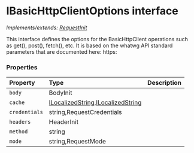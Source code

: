 # IBasicHttpClientOptions interface

_Implements/extends: [RequestInit](RequestInit.md)_

This interface defines the options for the BasicHttpClient operations such as 
get(), post(), fetch(), etc. It is based on the whatwg API standard 
parameters that are documented here: 
https:




### Properties

| Property	   | Type	| Description|
|:-------------|:-------|:-----------|
|`body`      | BodyInit |  |
|`cache`      | [ILocalizedString](ILocalizedString.md),[ILocalizedString](ILocalizedString.md) |  |
|`credentials`      | string,RequestCredentials |  |
|`headers`      | HeaderInit |  |
|`method`      | string |  |
|`mode`      | string,RequestMode |  |





